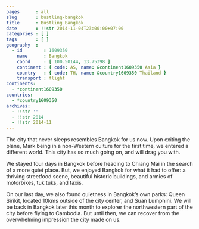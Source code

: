 ```yaml
---
pages      : all
slug       : bustling-bangkok
title      : Bustling Bangkok
date       : !!str 2014-11-04T23:00:00+07:00
categories : [ ]
tags       : [ ]
geography  :
  - id        : 1609350
    name      : Bangkok
    coord     : [ 100.50144, 13.75398 ]
    continent : { code: AS, name: &continent1609350 Asia }
    country   : { code: TH, name: &country1609350 Thailand }
    transport : flight
continents:
  - *continent1609350
countries:
  - *country1609350
archives:
  - !!str ''
  - !!str 2014
  - !!str 2014-11
---
```


The city that never sleeps resembles Bangkok for us now. Upon exiting the plane, Mark being in a non-Western culture for the first time, we entered a different world. This city has so much going on, and will drag you with.

We stayed four days in Bangkok before heading to Chiang Mai in the search of a more quiet place. But, we enjoyed Bangkok for what it had to offer: a thriving streetfood scene, beautiful historic buildings, and armies of motorbikes, tuk tuks, and taxis.

On our last day, we also found quietness in Bangkok’s own parks: Queen Sirikit, located 10kms outside of the city center, and Suan Lumphini. We will be back in Bangkok later this month to explorer the northwestern part of the city before flying to Cambodia. But until then, we can recover from the overwhelming impression the city made on us.